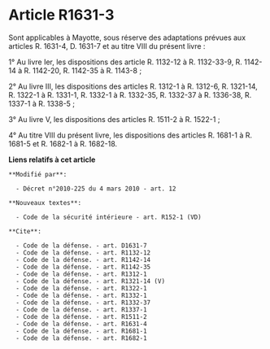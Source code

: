 # Article R1631-3

Sont applicables à Mayotte, sous réserve des adaptations prévues aux articles R. 1631-4, D. 1631-7 et au titre VIII du
présent livre : 

1° Au livre Ier, les dispositions des article R. 1132-12 à R. 1132-33-9, R. 1142-14 à R. 1142-20, R. 1142-35 à R. 1143-8 ; 

2° Au livre III, les dispositions des articles R. 1312-1 à R. 1312-6, R. 1321-14, R. 1322-1 à R. 1331-1, R. 1332-1 à R.
1332-35, R. 1332-37 à R. 1336-38, R. 1337-1 à R. 1338-5 ; 

3° Au livre V, les dispositions des articles R. 1511-2 à R. 1522-1 ; 

4° Au titre VIII du présent livre, les dispositions des articles R. 1681-1 à R. 1681-5 et R. 1682-1 à R. 1682-18.

**Liens relatifs à cet article**

	**Modifié par**:

	  - Décret n°2010-225 du 4 mars 2010 - art. 12

	**Nouveaux textes**:

	  - Code de la sécurité intérieure - art. R152-1 (VD)

	**Cite**:

	  - Code de la défense. - art. D1631-7
	  - Code de la défense. - art. R1132-12
	  - Code de la défense. - art. R1142-14
	  - Code de la défense. - art. R1142-35
	  - Code de la défense. - art. R1312-1
	  - Code de la défense. - art. R1321-14 (V)
	  - Code de la défense. - art. R1322-1
	  - Code de la défense. - art. R1332-1
	  - Code de la défense. - art. R1332-37
	  - Code de la défense. - art. R1337-1
	  - Code de la défense. - art. R1511-2
	  - Code de la défense. - art. R1631-4
	  - Code de la défense. - art. R1681-1
	  - Code de la défense. - art. R1682-1
